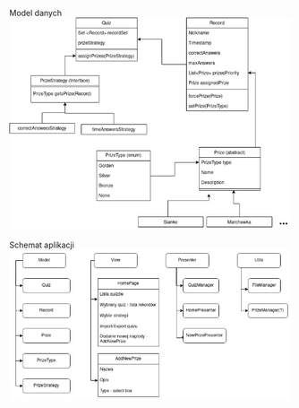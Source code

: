 Model danych
![Model](docs/ModelDanych.jpg)

Schemat aplikacji
![Schemat aplikacji](docs/AppSchematics.jpg)
